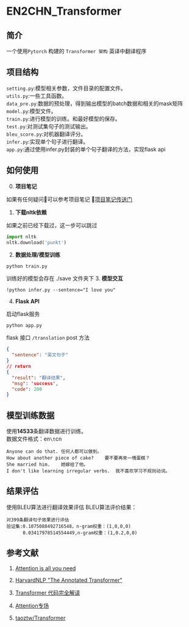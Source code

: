 # EN2CHN_Transformer

## 简介
一个使用`Pytorch` 构建的 `Transformer 架构` 英译中翻译程序 <br>

## 项目结构 
`setting.py`:模型相关参数，文件目录的配置文件。  
`utils.py`:一些工具函数。  
`data_pre.py`:数据的预处理，得到输出模型的batch数据和相关的mask矩阵  
`model.py`:模型文件。  
`train.py`:进行模型的训练。和最好模型的保存。  
`test.py`:对测试集句子的测试输出。  
`bleu_score.py`:对机器翻译评分。  
`infer.py`:实现单个句子进行翻译。  
`app.py`:通过使用infer.py封装的单个句子翻译的方法，实现flask api  


## 如何使用
0. **项目笔记**

如果有任何疑问🤔️可以参考项目笔记 🤖️[项目笔记传送门](https://github.com/chenjunyi1999/ML-Tutorial/tree/main/EN2CN%E9%A1%B9%E7%9B%AE%E7%AC%94%E8%AE%B0)
 
1. **下载nltk依赖**

如果之前已经下载过，这一步可以跳过
```python
import nltk
nltk.download('punkt')
```
2. **数据处理/模型训练**
```
python train.py
```
 训练好的模型会存在 ./save 文件夹下
3. **模型交互**

```
!python infer.py --sentence="I love you" 
```
4. **Flask API**

启动flask服务
```
python app.py
```
flask 接口  `/translation` post 方法
```json
{
  "sentence": "英文句子"
}
// return
{
  "result": "翻译结果",
  "msg": 'success',
  "code": 200
}
```

## 模型训练数据
使用**14533**条翻译数据进行训练。  
数据文件格式：en`\t`cn

    Anyone can do that.	任何人都可以做到。
    How about another piece of cake?	要不要再來一塊蛋糕？
    She married him.	她嫁给了他。
    I don't like learning irregular verbs.	我不喜欢学习不规则动词。
  

## 结果评估
使用BLEU算法进行翻译效果评估
BLEU算法评价结果：  
    
    对399条翻译句子效果进行评估
    验证集:0.1075088492716548，n-gram权重：(1,0,0,0)
          0.03417978514554449,n-gram权重：(1,0.2,0,0)

## 参考文献
1. [Attention is all you need](https://arxiv.org/pdf/1706.03762.pdf)

2. [HarvardNLP "The Annotated Transformer"](http://nlp.seas.harvard.edu/2018/04/03/attention.html)

3. [Transformer 代码完全解读](https://blog.csdn.net/dQCFKyQDXYm3F8rB0/article/details/120540057)

4. [Attention专场](https://blog.csdn.net/u012759262/article/details/103999959)

5. [taoztw/Transformer](https://github.com/taoztw/Transformer)
